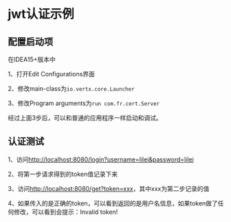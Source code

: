 # jwt认证示例

## 配置启动项
在IDEA15+版本中

1、打开Edit Configurations界面

2、修改main-class为```io.vertx.core.Launcher```

3、修改Program arguments为```run com.fr.cert.Server```

经过上面3步后，可以和普通的应用程序一样启动和调试。

## 认证测试

1、访问[http://localhost:8080/login?username=lilei&password=lilei](http://localhost:8080/login?username=lilei&password=lilei)

2、将第一步请求得到的token值记录下来

3、访问[http://localhost:8080/get?token=xxx](http://localhost:8080/get?token=xxx)，其中xxx为第二步记录的值

4、如果传入的是正确的token，可以看到返回的是用户名信息，如果token做了任何修改，可以看到会提示：Invalid token!
